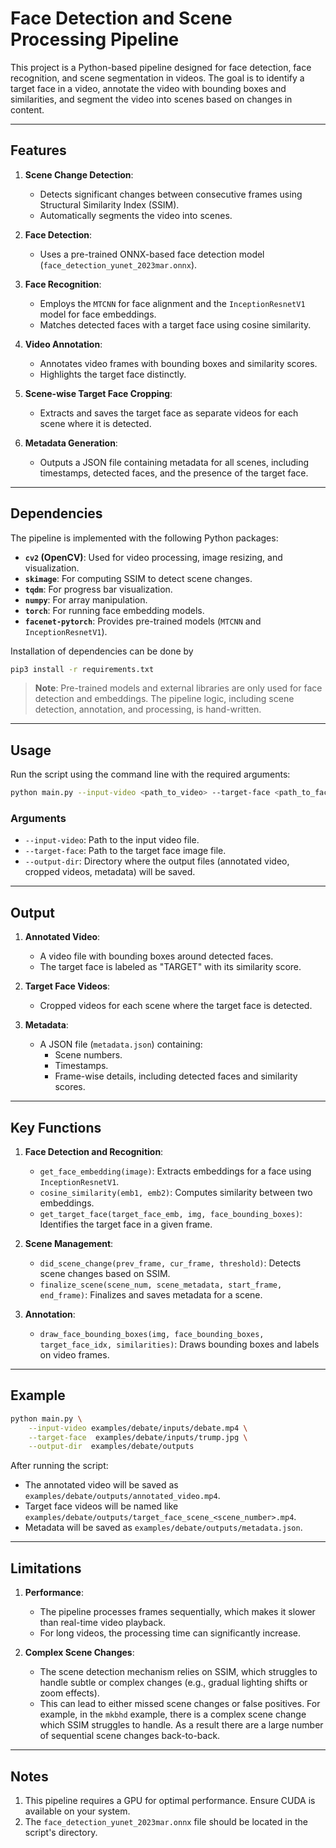 # Face Detection and Scene Processing Pipeline

This project is a Python-based pipeline designed for face detection, face recognition, and scene segmentation in videos. The goal is to identify a target face in a video, annotate the video with bounding boxes and similarities, and segment the video into scenes based on changes in content.

---

## Features

1. **Scene Change Detection**:
   - Detects significant changes between consecutive frames using Structural Similarity Index (SSIM).
   - Automatically segments the video into scenes.

2. **Face Detection**:
   - Uses a pre-trained ONNX-based face detection model (`face_detection_yunet_2023mar.onnx`).

3. **Face Recognition**:
   - Employs the `MTCNN` for face alignment and the `InceptionResnetV1` model for face embeddings.
   - Matches detected faces with a target face using cosine similarity.

4. **Video Annotation**:
   - Annotates video frames with bounding boxes and similarity scores.
   - Highlights the target face distinctly.

5. **Scene-wise Target Face Cropping**:
   - Extracts and saves the target face as separate videos for each scene where it is detected.

6. **Metadata Generation**:
   - Outputs a JSON file containing metadata for all scenes, including timestamps, detected faces, and the presence of the target face.

---

## Dependencies

The pipeline is implemented with the following Python packages:

- **`cv2` (OpenCV)**: Used for video processing, image resizing, and visualization.
- **`skimage`**: For computing SSIM to detect scene changes.
- **`tqdm`**: For progress bar visualization.
- **`numpy`**: For array manipulation.
- **`torch`**: For running face embedding models.
- **`facenet-pytorch`**: Provides pre-trained models (`MTCNN` and `InceptionResnetV1`).

Installation of dependencies can be done by

```bash
pip3 install -r requirements.txt
```

> **Note**: Pre-trained models and external libraries are only used for face detection and embeddings. The pipeline logic, including scene detection, annotation, and processing, is hand-written.

---

## Usage

Run the script using the command line with the required arguments:

```bash
python main.py --input-video <path_to_video> --target-face <path_to_face_image> --output-dir <output_directory>
```

### Arguments

- `--input-video`: Path to the input video file.
- `--target-face`: Path to the target face image file.
- `--output-dir`: Directory where the output files (annotated video, cropped videos, metadata) will be saved.

---

## Output

1. **Annotated Video**:
   - A video file with bounding boxes around detected faces.
   - The target face is labeled as "TARGET" with its similarity score.

2. **Target Face Videos**:
   - Cropped videos for each scene where the target face is detected.

3. **Metadata**:
   - A JSON file (`metadata.json`) containing:
     - Scene numbers.
     - Timestamps.
     - Frame-wise details, including detected faces and similarity scores.

---

## Key Functions

1. **Face Detection and Recognition**:
   - `get_face_embedding(image)`: Extracts embeddings for a face using `InceptionResnetV1`.
   - `cosine_similarity(emb1, emb2)`: Computes similarity between two embeddings.
   - `get_target_face(target_face_emb, img, face_bounding_boxes)`: Identifies the target face in a given frame.

2. **Scene Management**:
   - `did_scene_change(prev_frame, cur_frame, threshold)`: Detects scene changes based on SSIM.
   - `finalize_scene(scene_num, scene_metadata, start_frame, end_frame)`: Finalizes and saves metadata for a scene.

3. **Annotation**:
   - `draw_face_bounding_boxes(img, face_bounding_boxes, target_face_idx, similarities)`: Draws bounding boxes and labels on video frames.

---

## Example

```bash
python main.py \
    --input-video examples/debate/inputs/debate.mp4 \
    --target-face  examples/debate/inputs/trump.jpg \
    --output-dir  examples/debate/outputs
```

After running the script:
- The annotated video will be saved as `examples/debate/outputs/annotated_video.mp4`.
- Target face videos will be named like `examples/debate/outputs/target_face_scene_<scene_number>.mp4`.
- Metadata will be saved as `examples/debate/outputs/metadata.json`.

---

## Limitations

1. **Performance**:
   - The pipeline processes frames sequentially, which makes it slower than real-time video playback.
   - For long videos, the processing time can significantly increase.

2. **Complex Scene Changes**:
   - The scene detection mechanism relies on SSIM, which struggles to handle subtle or complex changes (e.g., gradual lighting shifts or zoom effects).
   - This can lead to either missed scene changes or false positives. For example, in the `mkbhd` example, there is a complex scene change which SSIM struggles to handle. As a result there are a large number of sequential scene changes back-to-back.

---

## Notes

1. This pipeline requires a GPU for optimal performance. Ensure CUDA is available on your system.
2. The `face_detection_yunet_2023mar.onnx` file should be located in the script's directory.

